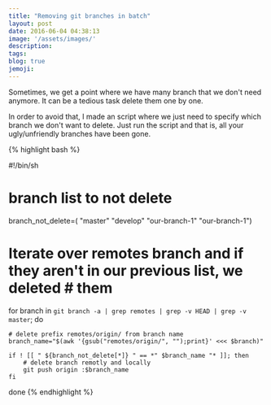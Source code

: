 ```yaml
---
title: "Removing git branches in batch"
layout: post
date: 2016-06-04 04:38:13
image: '/assets/images/'
description:
tags:
blog: true
jemoji:
---
```


Sometimes, we get a point where we have many branch that we don't need anymore. It can be a tedious task delete them one by one. 

In order to avoid that, I made an script where we just need to specify which branch we don't want to delete. Just run the script and that is, all your ugly/unfriendly branches have been gone.

{% highlight bash %}

#!/bin/sh
# branch list to not delete
branch_not_delete=( "master" "develop" "our-branch-1" "our-branch-1")


# Iterate over remotes branch and if they aren't in our previous list, we deleted # them
for branch in `git branch -a | grep remotes | grep -v HEAD | grep -v master`; do

	# delete prefix remotes/origin/ from branch name
	branch_name="$(awk '{gsub("remotes/origin/", "");print}' <<< $branch)"
	
	if ! [[ " ${branch_not_delete[*]} " == *" $branch_name "* ]]; then
		# delete branch remotly and locally
    	git push origin :$branch_name
	fi
done 
{% endhighlight %}